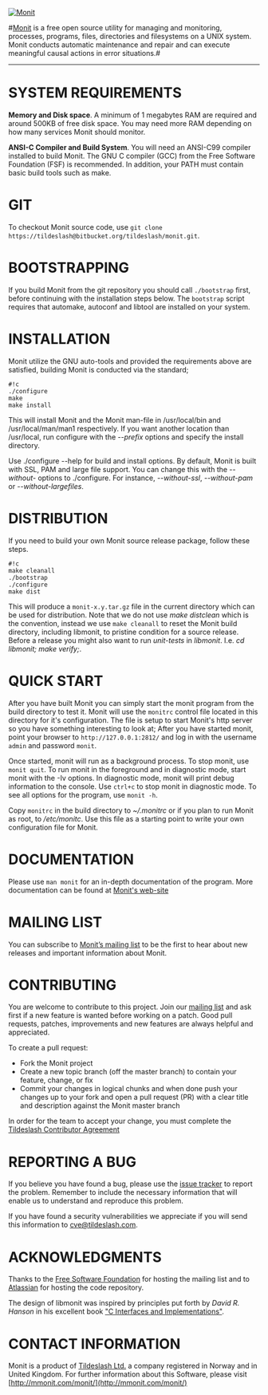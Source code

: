 [![Monit](https://mmonit.com/monit/img/logo@2x.png)](https://mmonit.com/monit/)


#[Monit](https://mmonit.com/monit/) is a free open source utility for managing and monitoring, processes, programs, files, directories and filesystems on a UNIX system. Monit conducts automatic maintenance and repair and can execute meaningful causal actions in error situations.#

---

SYSTEM REQUIREMENTS
===================

__Memory and Disk space__. A minimum of 1 megabytes RAM are required and around 500KB of free disk space. You may need more RAM depending on how many services Monit should monitor.

__ANSI-C Compiler and Build System__. You will need an ANSI-C99 compiler installed to build Monit. The GNU C compiler (GCC) from the Free Software Foundation (FSF) is recommended. In addition, your PATH must contain basic build tools such as make.

GIT
===

To checkout Monit source code, use `git clone https://tildeslash@bitbucket.org/tildeslash/monit.git`.


BOOTSTRAPPING
=============

If you build Monit from the git repository you should call `./bootstrap` first, before continuing with the installation steps below. The `bootstrap` script requires that automake, autoconf and libtool are installed on your system.


INSTALLATION
============

Monit utilize the GNU auto-tools and provided the requirements above are
satisfied, building Monit is conducted via the standard;


```
#!c
./configure
make
make install
```

This will install Monit and the Monit man-file in /usr/local/bin and /usr/local/man/man1 respectively. If you want another location than
/usr/local, run configure with the *--prefix* options and specify the install directory.

Use ./configure --help for build and install options. By default, Monit is built with SSL, PAM and large file support. You can change this
with the *--without-<xxx>* options to ./configure. For instance, *--without-ssl*, *--without-pam* or *--without-largefiles*.

DISTRIBUTION
============

If you need to build your own Monit source release package, follow these steps.

```
#!c
make cleanall
./bootstrap
./configure
make dist
```

This will produce a `monit-x.y.tar.gz` file in the current directory which can be used for distribution. Note that we do not use *make distclean* which is the convention, instead we use `make cleanall` to reset the Monit build directory, including libmonit, to pristine condition for a source release. Before a release you might also want to run *unit-tests* in *libmonit*. I.e. *cd libmonit; make verify;*.

QUICK START
===========

After you have built Monit you can simply start the monit program from the build directory to test it. Monit will use the `monitrc` control file
located in this directory for it's configuration. The file is setup to start Monit's http server so you have something interesting to look at;
After you have started monit, point your browser to `http://127.0.0.1:2812/` and log in with the username `admin` and password `monit`.

Once started, monit will run as a background process. To stop monit, use `monit quit`. To run monit in the foreground and in diagnostic mode,
start monit with the -Iv options. In diagnostic mode, monit will print debug information to the console. Use `ctrl+c` to stop monit in
diagnostic mode. To see all options for the program, use `monit -h`.

Copy `monitrc` in the build directory to *~/.monitrc* or if you plan to run Monit as root, to */etc/monitc*. Use this file as a starting
point to write your own configuration file for Monit.


DOCUMENTATION
=============

Please use `man monit` for an in-depth documentation of the program. More documentation can be found at [Monit's web-site](http://mmonit.com/monit/ "Documentation")


MAILING LIST
============

You can subscribe to [Monitʼs mailing list](https://lists.nongnu.org/mailman/listinfo/monit-announce) to be the first to hear about new releases and important information about Monit.


CONTRIBUTING
============

You are welcome to contribute to this project. Join our [mailing
list](http://lists.nongnu.org/mailman/listinfo/monit-general) and ask first if a new feature is wanted before working on a patch.
Good pull requests, patches, improvements and new features are always helpful and appreciated.

To create a pull request:

* Fork the Monit project
* Create a new topic branch (off the master branch) to contain your feature, change, or fix
* Commit your changes in logical chunks and when done push your changes up to your fork and open a pull request (PR) with a clear title and description against the Monit master branch

In order for the team to accept your change, you must complete the [Tildeslash Contributor Agreement](http://tildeslash.com/cla/)


REPORTING A BUG
===============

If you believe you have found a bug, please use the [issue tracker](https://bitbucket.org/tildeslash/monit/issues) to report the problem.
Remember to include the necessary information that will enable us to understand and reproduce this problem.

If you have found a security vulnerabilities we appreciate if you will send this information to [cve@tildeslash.com](mailto:cve@tildeslash.com).


ACKNOWLEDGMENTS
===============

Thanks to the [Free Software Foundation](http://www.fsf.org) for hosting the mailing list and to [Atlassian](https://www.atlassian.com) for hosting the code repository.

The design of libmonit was inspired by principles put forth by *David R. Hanson* in his excellent book ["C Interfaces and
Implementations"](http://www.cs.princeton.edu/software/cii/ "CII").


CONTACT INFORMATION
===================

Monit is a product of [Tildeslash Ltd.](http://tildeslash.com/) a company registered in Norway and in United Kingdom. For further information about this Software, please visit [http://mmonit.com/monit/](http://mmonit.com/monit/)
